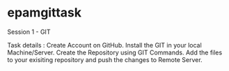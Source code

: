 # epamgittask
Session 1 - GIT

Task details : Create Account on GitHub. Install the GIT in your local Machine/Server. Create the Repository using GIT Commands. Add the files to your exisiting repository and push the changes to Remote Server.
